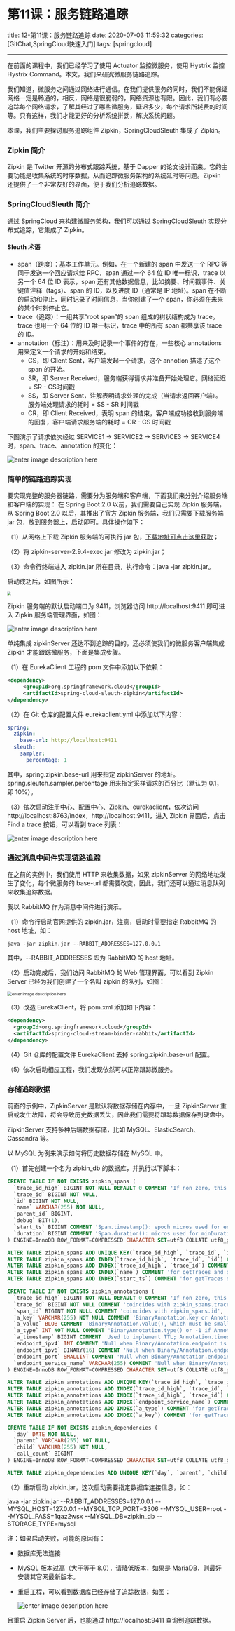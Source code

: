 # 第11课：服务链路追踪

title: 12-第11课：服务链路追踪
date: 2020-07-03 11:59:32
categories: [GitChat,SpringCloud快速入门]
tags: [springcloud]

---

在前面的课程中，我们已经学习了使用 Actuator 监控微服务，使用 Hystrix 监控 Hystrix Command。本文，我们来研究微服务链路追踪。

我们知道，微服务之间通过网络进行通信。在我们提供服务的同时，我们不能保证网络一定是畅通的，相反，网络是很脆弱的，网络资源也有限。因此，我们有必要追踪每个网络请求，了解其经过了哪些微服务，延迟多少，每个请求所耗费的时间等。只有这样，我们才能更好的分析系统拼劲，解决系统问题。

本课，我们主要探讨服务追踪组件 Zipkin，SpringCloudSleuth 集成了 Zipkin。

### Zipkin 简介

Zipkin 是 Twitter 开源的分布式跟踪系统，基于 Dapper 的论文设计而来。它的主要功能是收集系统的时序数据，从而追踪微服务架构的系统延时等问题。Zipkin 还提供了一个非常友好的界面，便于我们分析追踪数据。

### SpringCloudSleuth 简介

通过 SpringCloud 来构建微服务架构，我们可以通过 SpringCloudSleuth 实现分布式追踪，它集成了 Zipkin。

#### Sleuth 术语

- span（跨度）：基本工作单元。例如，在一个新建的 span 中发送一个 RPC 等同于发送一个回应请求给 RPC，span 通过一个 64 位 ID 唯一标识，trace 以另一个 64 位 ID 表示，span 还有其他数据信息，比如摘要、时间戳事件、关键值注释（tags）、span 的 ID，以及进度 ID（通常是 IP 地址)。span 在不断的启动和停止，同时记录了时间信息，当你创建了一个 span，你必须在未来的某个时刻停止它。
- trace（追踪）：一组共享“root span”的 span 组成的树状结构成为 trace。trace 也用一个 64 位的 ID 唯一标识，trace 中的所有 span 都共享该 trace 的 ID。
- annotation（标注）：用来及时记录一个事件的存在，一些核心 annotations 用来定义一个请求的开始和结束。
  - CS，即 Client Sent，客户端发起一个请求，这个 annotion 描述了这个 span 的开始。
  - SR，即 Server Received，服务端获得请求并准备开始处理它。网络延迟 = SR - CS时间戳
  - SS，即 Server Sent，注解表明请求处理的完成（当请求返回客户端）。服务端处理请求的耗时 = SS - SR 时间戳
  - CR，即 Client Received，表明 span 的结束，客户端成功接收到服务端的回复，客户端请求服务端的耗时 = CR - CS 时间戳

下图演示了请求依次经过 SERVICE1 -> SERVICE2 -> SERVICE3 -> SERVICE4 时，span、trace、annotation 的变化：

![enter image description here](https://tva1.sinaimg.cn/large/007S8ZIlgy1ggdnef1c2yj30m80bw41h.jpg)

### 简单的链路追踪实现

要实现完整的服务器链路，需要分为服务端和客户端，下面我们来分别介绍服务端和客户端的实现： 在 Spring Boot 2.0 以前，我们需要自己实现 Zipkin 服务端，从 Spring Boot 2.0 以后，其推出了官方 Zipkin 服务端，我们只需要下载服务端 jar 包，放到服务器上，启动即可。具体操作如下：

（1）从网络上下载 Zipkin 服务端的可执行 jar 包，[下载地址可点击这里获取](https://repo1.maven.org/maven2/io/zipkin/java/zipkin-server/2.9.4/zipkin-server-2.9.4-exec.jar)；

（2）将 zipkin-server-2.9.4-exec.jar 修改为 zipkin.jar；

（3）命令行终端进入 zipkin.jar 所在目录，执行命令：java -jar zipkin.jar。

启动成功后，如图所示：

<img src="https://tva1.sinaimg.cn/large/007S8ZIlgy1ggdnedgwd1j30xz0hrtbm.jpg" style="zoom:50%;" />

Zipkin 服务端的默认启动端口为 9411，浏览器访问 http://localhost:9411 即可进入 Zipkin 服务端管理界面，如图：

![enter image description here](https://tva1.sinaimg.cn/large/007S8ZIlgy1ggdneefwd2j31c00fc3z3.jpg)

单纯集成 zipkinServer 还达不到追踪的目的，还必须使我们的微服务客户端集成 Zipkin 才能跟踪微服务，下面是集成步骤。

（1）在 EurekaClient 工程的 pom 文件中添加以下依赖：

```xml
<dependency>
     <groupId>org.springframework.cloud</groupId>
     <artifactId>spring-cloud-sleuth-zipkin</artifactId>
</dependency>
```

（2）在 Git 仓库的配置文件 eurekaclient.yml 中添加以下内容：

```yaml
spring:
  zipkin:
    base-url: http://localhost:9411
  sleuth:
    sampler:
      percentage: 1
```

其中，spring.zipkin.base-url 用来指定 zipkinServer 的地址。spring.sleutch.sampler.percentage 用来指定采样请求的百分比（默认为 0.1，即 10%）。

（3）依次启动注册中心、配置中心、Zipkin、eurekaclient，依次访问 http://localhost:8763/index，http://localhost:9411，进入 Zipkin 界面后，点击 Find a trace 按钮，可以看到 trace 列表：

![enter image description here](https://tva1.sinaimg.cn/large/007S8ZIlgy1ggdnefwxyej31sb0u07bi.jpg)

### 通过消息中间件实现链路追踪

在之前的实例中，我们使用 HTTP 来收集数据，如果 zipkinServer 的网络地址发生了变化，每个微服务的 base-url 都需要改变，因此，我们还可以通过消息队列来收集追踪数据。

我以 RabbitMQ 作为消息中间件进行演示。

（1）命令行启动官网提供的 zipkin.jar，注意，启动时需要指定 RabbitMQ 的 host 地址，如：

```shell
java -jar zipkin.jar --RABBIT_ADDRESSES=127.0.0.1
```

其中，--RABBIT_ADDRESSES 即为 RabbitMQ 的 host 地址。

（2）启动完成后，我们访问 RabbitMQ 的 Web 管理界面，可以看到 Zipkin Server 已经为我们创建了一个名叫 zipkin 的队列，如图：

<img src="https://tva1.sinaimg.cn/large/007S8ZIlgy1ggdnega4wtj310y0i0my9.jpg" alt="enter image description here" style="zoom:65%;" />

（3）改造 EurekaClient，将 pom.xml 添加如下内容：

```xml
<dependency>
  <groupId>org.springframework.cloud</groupId>
  <artifactId>spring-cloud-stream-binder-rabbit</artifactId>
</dependency>
```

（4）Git 仓库的配置文件 EurekaClient 去掉 spring.zipkin.base-url 配置。

（5）依次启动相应工程，我们发现依然可以正常跟踪微服务。

### 存储追踪数据

前面的示例中，ZipkinServer 是默认将数据存储在内存中，一旦 ZipkinServer 重启或发生故障，将会导致历史数据丢失，因此我们需要将跟踪数据保存到硬盘中。

ZipkinServer 支持多种后端数据存储，比如 MySQL、ElasticSearch、Cassandra 等。

以 MySQL 为例来演示如何将历史数据存储在 MySQL 中。

（1）首先创建一个名为 zipkin_db 的数据库，并执行以下脚本：

```sql
CREATE TABLE IF NOT EXISTS zipkin_spans (
  `trace_id_high` BIGINT NOT NULL DEFAULT 0 COMMENT 'If non zero, this means the trace uses 128 bit traceIds instead of 64 bit',
  `trace_id` BIGINT NOT NULL,
  `id` BIGINT NOT NULL,
  `name` VARCHAR(255) NOT NULL,
  `parent_id` BIGINT,
  `debug` BIT(1),
  `start_ts` BIGINT COMMENT 'Span.timestamp(): epoch micros used for endTs query and to implement TTL',
  `duration` BIGINT COMMENT 'Span.duration(): micros used for minDuration and maxDuration query'
) ENGINE=InnoDB ROW_FORMAT=COMPRESSED CHARACTER SET=utf8 COLLATE utf8_general_ci;

ALTER TABLE zipkin_spans ADD UNIQUE KEY(`trace_id_high`, `trace_id`, `id`) COMMENT 'ignore insert on duplicate';
ALTER TABLE zipkin_spans ADD INDEX(`trace_id_high`, `trace_id`, `id`) COMMENT 'for joining with zipkin_annotations';
ALTER TABLE zipkin_spans ADD INDEX(`trace_id_high`, `trace_id`) COMMENT 'for getTracesByIds';
ALTER TABLE zipkin_spans ADD INDEX(`name`) COMMENT 'for getTraces and getSpanNames';
ALTER TABLE zipkin_spans ADD INDEX(`start_ts`) COMMENT 'for getTraces ordering and range';

CREATE TABLE IF NOT EXISTS zipkin_annotations (
  `trace_id_high` BIGINT NOT NULL DEFAULT 0 COMMENT 'If non zero, this means the trace uses 128 bit traceIds instead of 64 bit',
  `trace_id` BIGINT NOT NULL COMMENT 'coincides with zipkin_spans.trace_id',
  `span_id` BIGINT NOT NULL COMMENT 'coincides with zipkin_spans.id',
  `a_key` VARCHAR(255) NOT NULL COMMENT 'BinaryAnnotation.key or Annotation.value if type == -1',
  `a_value` BLOB COMMENT 'BinaryAnnotation.value(), which must be smaller than 64KB',
  `a_type` INT NOT NULL COMMENT 'BinaryAnnotation.type() or -1 if Annotation',
  `a_timestamp` BIGINT COMMENT 'Used to implement TTL; Annotation.timestamp or zipkin_spans.timestamp',
  `endpoint_ipv4` INT COMMENT 'Null when Binary/Annotation.endpoint is null',
  `endpoint_ipv6` BINARY(16) COMMENT 'Null when Binary/Annotation.endpoint is null, or no IPv6 address',
  `endpoint_port` SMALLINT COMMENT 'Null when Binary/Annotation.endpoint is null',
  `endpoint_service_name` VARCHAR(255) COMMENT 'Null when Binary/Annotation.endpoint is null'
) ENGINE=InnoDB ROW_FORMAT=COMPRESSED CHARACTER SET=utf8 COLLATE utf8_general_ci;

ALTER TABLE zipkin_annotations ADD UNIQUE KEY(`trace_id_high`, `trace_id`, `span_id`, `a_key`, `a_timestamp`) COMMENT 'Ignore insert on duplicate';
ALTER TABLE zipkin_annotations ADD INDEX(`trace_id_high`, `trace_id`, `span_id`) COMMENT 'for joining with zipkin_spans';
ALTER TABLE zipkin_annotations ADD INDEX(`trace_id_high`, `trace_id`) COMMENT 'for getTraces/ByIds';
ALTER TABLE zipkin_annotations ADD INDEX(`endpoint_service_name`) COMMENT 'for getTraces and getServiceNames';
ALTER TABLE zipkin_annotations ADD INDEX(`a_type`) COMMENT 'for getTraces';
ALTER TABLE zipkin_annotations ADD INDEX(`a_key`) COMMENT 'for getTraces';

CREATE TABLE IF NOT EXISTS zipkin_dependencies (
  `day` DATE NOT NULL,
  `parent` VARCHAR(255) NOT NULL,
  `child` VARCHAR(255) NOT NULL,
  `call_count` BIGINT
) ENGINE=InnoDB ROW_FORMAT=COMPRESSED CHARACTER SET=utf8 COLLATE utf8_general_ci;

ALTER TABLE zipkin_dependencies ADD UNIQUE KEY(`day`, `parent`, `child`);
```

（2）重新启动 zipkin.jar，这次启动需要指定数据库连接信息，如：

java -jar zipkin.jar --RABBIT_ADDRESSES=127.0.0.1 --MYSQL_HOST=127.0.0.1 --MYSQL_TCP_PORT=3306 --MYSQL_USER=root --MYSQL_PASS=1qaz2wsx --MYSQL_DB=zipkin_db --STORAGE_TYPE=mysql

注：如果启动失败，可能的原因有：

- 数据库无法连接

- MySQL 版本过高（大于等于 8.0），请降低版本，如果是 MariaDB，则最好安装其官网最新版本。

- 重启工程，可以看到数据库已经存储了追踪数据，如图：

  ![enter image description here](https://tva1.sinaimg.cn/large/007S8ZIlgy1ggdnecmr1tj30tz070dg0.jpg)

且重启 Zipkin Server 后，也能通过 http://localhost:9411 查询到追踪数据。